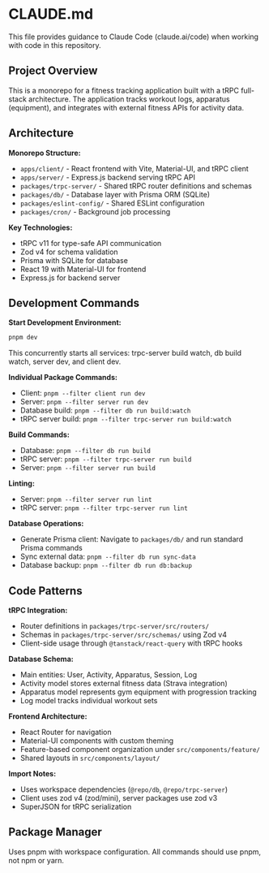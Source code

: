# CLAUDE.md

This file provides guidance to Claude Code (claude.ai/code) when working with code in this repository.

## Project Overview

This is a monorepo for a fitness tracking application built with a tRPC full-stack architecture. The application tracks workout logs, apparatus (equipment), and integrates with external fitness APIs for activity data.

## Architecture

**Monorepo Structure:**

- `apps/client/` - React frontend with Vite, Material-UI, and tRPC client
- `apps/server/` - Express.js backend serving tRPC API
- `packages/trpc-server/` - Shared tRPC router definitions and schemas
- `packages/db/` - Database layer with Prisma ORM (SQLite)
- `packages/eslint-config/` - Shared ESLint configuration
- `packages/cron/` - Background job processing

**Key Technologies:**

- tRPC v11 for type-safe API communication
- Zod v4 for schema validation
- Prisma with SQLite for database
- React 19 with Material-UI for frontend
- Express.js for backend server

## Development Commands

**Start Development Environment:**

```bash
pnpm dev
```

This concurrently starts all services: trpc-server build watch, db build watch, server dev, and client dev.

**Individual Package Commands:**

- Client: `pnpm --filter client run dev`
- Server: `pnpm --filter server run dev`
- Database build: `pnpm --filter db run build:watch`
- tRPC server build: `pnpm --filter trpc-server run build:watch`

**Build Commands:**

- Database: `pnpm --filter db run build`
- tRPC server: `pnpm --filter trpc-server run build`
- Server: `pnpm --filter server run build`

**Linting:**

- Server: `pnpm --filter server run lint`
- tRPC server: `pnpm --filter trpc-server run lint`

**Database Operations:**

- Generate Prisma client: Navigate to `packages/db/` and run standard Prisma commands
- Sync external data: `pnpm --filter db run sync-data`
- Database backup: `pnpm --filter db run db:backup`

## Code Patterns

**tRPC Integration:**

- Router definitions in `packages/trpc-server/src/routers/`
- Schemas in `packages/trpc-server/src/schemas/` using Zod v4
- Client-side usage through `@tanstack/react-query` with tRPC hooks

**Database Schema:**

- Main entities: User, Activity, Apparatus, Session, Log
- Activity model stores external fitness data (Strava integration)
- Apparatus model represents gym equipment with progression tracking
- Log model tracks individual workout sets

**Frontend Architecture:**

- React Router for navigation
- Material-UI components with custom theming
- Feature-based component organization under `src/components/feature/`
- Shared layouts in `src/components/layout/`

**Import Notes:**

- Uses workspace dependencies (`@repo/db`, `@repo/trpc-server`)
- Client uses zod v4 (zod/mini), server packages use zod v3
- SuperJSON for tRPC serialization

## Package Manager

Uses pnpm with workspace configuration. All commands should use pnpm, not npm or yarn.
